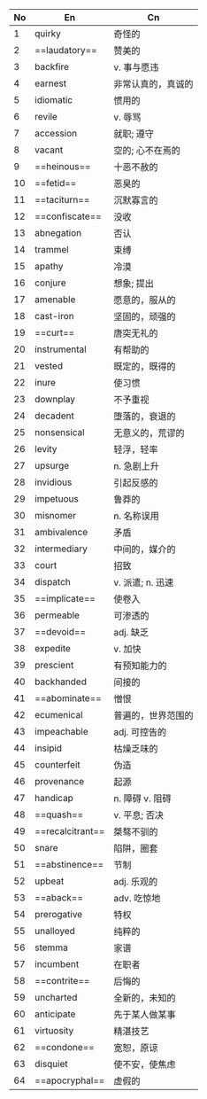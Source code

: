 | No  | En               | Cn           |
| --- | ---------------- | ------------ |
| 1   | quirky           | 奇怪的          |
| 2   | ==laudatory==    | 赞美的          |
| 3   | backfire         | v. 事与愿违      |
| 4   | earnest          | 非常认真的，真诚的    |
| 5   | idiomatic        | 惯用的          |
| 6   | revile           | v. 辱骂        |
| 7   | accession        | 就职; 遵守       |
| 8   | vacant           | 空的; 心不在焉的    |
| 9   | ==heinous==      | 十恶不赦的        |
| 10  | ==fetid==        | 恶臭的          |
| 11  | ==taciturn==     | 沉默寡言的        |
| 12  | ==confiscate==   | 没收           |
| 13  | abnegation       | 否认           |
| 14  | trammel          | 束缚           |
| 15  | apathy           | 冷漠           |
| 16  | conjure          | 想象; 提出       |
| 17  | amenable         | 愿意的，服从的      |
| 18  | cast-iron        | 坚固的，顽强的      |
| 19  | ==curt==         | 唐突无礼的        |
| 20  | instrumental     | 有帮助的         |
| 21  | vested           | 既定的，既得的      |
| 22  | inure            | 使习惯          |
| 23  | downplay         | 不予重视         |
| 24  | decadent         | 堕落的，衰退的      |
| 25  | nonsensical      | 无意义的，荒谬的     |
| 26  | levity           | 轻浮，轻率        |
| 27  | upsurge          | n. 急剧上升      |
| 28  | invidious        | 引起反感的        |
| 29  | impetuous        | 鲁莽的          |
| 30  | misnomer         | n. 名称误用      |
| 31  | ambivalence      | 矛盾           |
| 32  | intermediary     | 中间的，媒介的      |
| 33  | court            | 招致           |
| 34  | dispatch         | v. 派遣; n. 迅速 |
| 35  | ==implicate==    | 使卷入          |
| 36  | permeable        | 可渗透的         |
| 37  | ==devoid==       | adj. 缺乏      |
| 38  | expedite         | v. 加快        |
| 39  | prescient        | 有预知能力的       |
| 40  | backhanded       | 间接的          |
| 41  | ==abominate==    | 憎恨           |
| 42  | ecumenical       | 普遍的，世界范围的    |
| 43  | impeachable      | adj. 可控告的    |
| 44  | insipid          | 枯燥乏味的        |
| 45  | counterfeit      | 伪造           |
| 46  | provenance       | 起源           |
| 47  | handicap         | n. 障碍 v. 阻碍  |
| 48  | ==quash==        | v. 平息; 否决    |
| 49  | ==recalcitrant== | 桀骜不驯的        |
| 50  | snare            | 陷阱，圈套        |
| 51  | ==abstinence==   | 节制           |
| 52  | upbeat           | adj. 乐观的     |
| 53  | ==aback==        | adv. 吃惊地     |
| 54  | prerogative      | 特权           |
| 55  | unalloyed        | 纯粹的          |
| 56  | stemma           | 家谱           |
| 57  | incumbent        | 在职者          |
| 58  | ==contrite==     | 后悔的          |
| 59  | uncharted        | 全新的，未知的      |
| 60  | anticipate       | 先于某人做某事      |
| 61  | virtuosity       | 精湛技艺         |
| 62  | ==condone==      | 宽恕，原谅        |
| 63  | disquiet         | 使不安，使焦虑      |
| 64  | ==apocryphal==   | 虚假的          |
